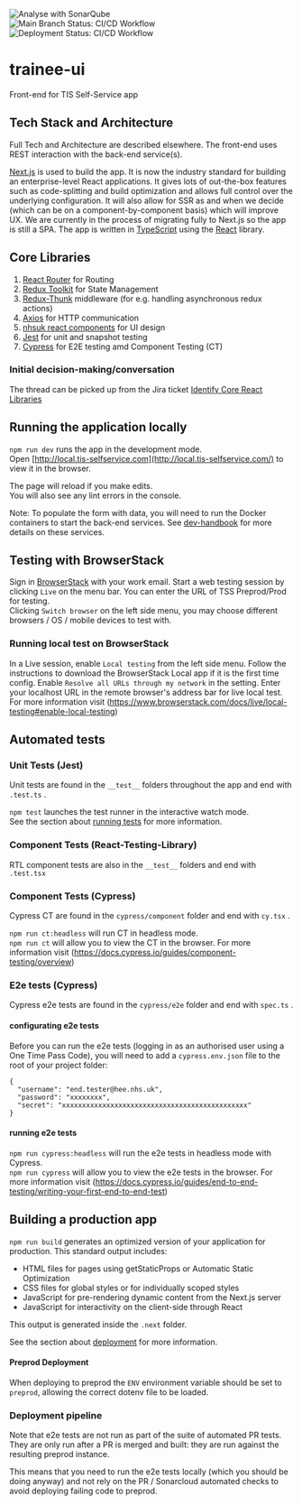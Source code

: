 ![Analyse with SonarQube](https://github.com/Health-Education-England/trainee-ui/workflows/Analyse%20with%20SonarQube/badge.svg)  
![Main Branch Status: CI/CD Workflow](https://github.com/Health-Education-England/trainee-ui/workflows/CI/CD%20Workflow/badge.svg?branch=main)  
![Deployment Status: CI/CD Workflow](https://github.com/Health-Education-England/trainee-ui/workflows/CI/CD%20Workflow/badge.svg?branch=main&event=deployment_status)

# trainee-ui

Front-end for TIS Self-Service app

## Tech Stack and Architecture

Full Tech and Architecture are described elsewhere. The front-end uses REST interaction with the back-end service(s).

[Next.js](https://nextjs.org/) is used to build the app. It is now the industry standard for building an enterprise-level React applications. It gives lots of out-the-box features such as code-splitting and build optimization and allows full control over the underlying configuration. It will also allow for SSR as and when we decide (which can be on a component-by-component basis) which will improve UX.
We are currently in the process of migrating fully to Next.js so the app is still a SPA.
The app is written in [TypeScript](https://www.typescriptlang.org/) using the [React](https://reactjs.org/) library.

## Core Libraries

1. [React Router](https://reactrouter.com/) for Routing
2. [Redux Toolkit](https://redux-toolkit.js.org/) for State Management
3. [Redux-Thunk](https://github.com/reduxjs/redux-thunk) middleware (for e.g. handling asynchronous redux actions)
4. [Axios](https://github.com/axios/axios) for HTTP communication
5. [nhsuk react components](https://github.com/NHSDigital/nhsuk-react-components/releases/tag/v1.2.0) for UI design
6. [Jest](https://jestjs.io/) for unit and snapshot testing
7. [Cypress](https://www.cypress.io/) for E2E testing amd Component Testing (CT)

### Initial decision-making/conversation

The thread can be picked up from the Jira ticket [Identify Core React Libraries](https://hee-tis.atlassian.net/browse/TISNEW-3581)

## Running the application locally

`npm run dev` runs the app in the development mode.<br />
Open [http://local.tis-selfservice.com](http://local.tis-selfservice.com/) to view it in the browser.

The page will reload if you make edits.<br />
You will also see any lint errors in the console.

Note: To populate the form with data, you will need to run the Docker containers to start the back-end services. See
[dev-handbook](https://github.com/Health-Education-England/dev-handbook/tree/main/tis-self-service) for more details on these services.

## Testing with BrowserStack

Sign in [BrowserStack](https://www.browserstack.com/users/sign_in) with your work email. Start a web testing session by clicking `Live` on the menu bar. You can enter the URL of TSS Preprod/Prod for testing.<br />
Clicking `Switch browser` on the left side menu, you may choose different browsers / OS / mobile devices to test with.

### Running local test on BrowserStack

In a Live session, enable `Local testing` from the left side menu. Follow the instructions to download the BrowserStack Local app if it is the first time config. Enable `Resolve all URLs through my network` in the setting. Enter your localhost URL in the remote browser's address bar for live local test.<br />
For more information visit (https://www.browserstack.com/docs/live/local-testing#enable-local-testing)

## Automated tests

### Unit Tests (Jest)

Unit tests are found in the `__test__` folders throughout the app and end with `.test.ts` .

`npm test` launches the test runner in the interactive watch mode.<br />
See the section about [running tests](https://facebook.github.io/create-react-app/docs/running-tests) for more information.

### Component Tests (React-Testing-Library)

RTL component tests are also in the `__test__` folders and end with `.test.tsx`

### Component Tests (Cypress)

Cypress CT are found in the `cypress/component` folder and end with `cy.tsx` .

`npm run ct:headless` will run CT in headless mode.<br />
`npm run ct` will allow you to view the CT in the browser. For more information visit (https://docs.cypress.io/guides/component-testing/overview)

### E2e tests (Cypress)

Cypress e2e tests are found in the `cypress/e2e` folder and end with `spec.ts` .

#### configurating e2e tests

Before you can run the e2e tests (logging in as an authorised user using a One Time Pass Code), you will need to add a `cypress.env.json` file to the root of your project folder:

```
{
  "username": "end.tester@hee.nhs.uk",
  "password": "xxxxxxxx",
  "secret": "xxxxxxxxxxxxxxxxxxxxxxxxxxxxxxxxxxxxxxxxxxxxxx"
}
```

#### running e2e tests

`npm run cypress:headless` will run the e2e tests in headless mode with Cypress.<br />
`npm run cypress` will allow you to view the e2e tests in the browser. For more information visit (https://docs.cypress.io/guides/end-to-end-testing/writing-your-first-end-to-end-test)

## Building a production app

`npm run build` generates an optimized version of your application for production. This standard output includes:

- HTML files for pages using getStaticProps or Automatic Static Optimization
- CSS files for global styles or for individually scoped styles
- JavaScript for pre-rendering dynamic content from the Next.js server
- JavaScript for interactivity on the client-side through React

This output is generated inside the `.next` folder.

See the section about [deployment](https://nextjs.org/docs/deployment) for more information.

#### Preprod Deployment

When deploying to preprod the `ENV` environment variable should be set to
`preprod`, allowing the correct dotenv file to be loaded.

### Deployment pipeline

Note that e2e tests are not run as part of the suite of automated PR tests. They are only run after a PR is merged and built: they are run against the resulting preprod instance.

This means that you need to run the e2e tests locally (which you should be doing anyway) and not rely on the PR / Sonarcloud automated checks to avoid deploying failing code to preprod.

